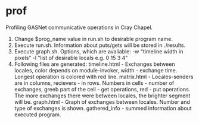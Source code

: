 prof
====

Profiling GASNet communicative operations in Cray Chapel.

1. Change $prog_name value in run.sh to desirable program name.
2. Execute run.sh. Information about puts/gets will be stored in ./results.
3. Execute graph.sh. Options, which are avaliable:
   -w "timeline width in pixels"
   -l "list of desirable locals e.g. 0 15 3 4"
4. Following files are generated:
   timeline.html - Exchanges between locales, color depends on module-invoker, width - exchange time.
                   Longest operation is colored with red line.
   matrix.html - Locales-senders are in columns, recievers - in rows. Numbers in cells - number of exchanges,
                 greeb part of the cell - get operations, red - put operations. The more exchanges there were between
                 locales, the brighter segment will be.
   graph.html - Graph of exchanges between locales. Number and type of exchanges is shown.
   gathered_info - summed information about executed program.
